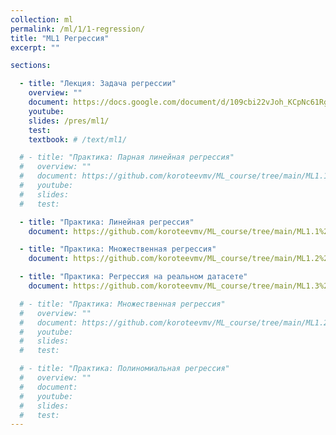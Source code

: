 ```yaml
---
collection: ml
permalink: /ml/1/1-regression/
title: "ML1 Регрессия"
excerpt: ""

sections:

  - title: "Лекция: Задача регрессии" 
    overview: ""
    document: https://docs.google.com/document/d/109cbi22vJoh_KCpNc61Rg5WhwLP06j8dqd307aqeIFw/edit?usp=sharing
    youtube:
    slides: /pres/ml1/
    test:
    textbook: # /text/ml1/

  # - title: "Практика: Парная линейная регрессия" 
  #   overview: ""
  #   document: https://github.com/koroteevmv/ML_course/tree/main/ML1.1_sgd
  #   youtube:
  #   slides:
  #   test:

  - title: "Практика: Линейная регрессия" 
    document: https://github.com/koroteevmv/ML_course/tree/main/ML1.1%20linear%20regression/README.md

  - title: "Практика: Множественная регрессия" 
    document: https://github.com/koroteevmv/ML_course/tree/main/ML1.2%20multivariate/README.md

  - title: "Практика: Регрессия на реальном датасете" 
    document: https://github.com/koroteevmv/ML_course/tree/main/ML1.3%20real%20regression/README.md

  # - title: "Практика: Множественная регрессия" 
  #   overview: ""
  #   document: https://github.com/koroteevmv/ML_course/tree/main/ML1.2_regression
  #   youtube:
  #   slides:
  #   test:

  # - title: "Практика: Полиномиальная регрессия" 
  #   overview: ""
  #   document:
  #   youtube:
  #   slides:
  #   test:
---
```

